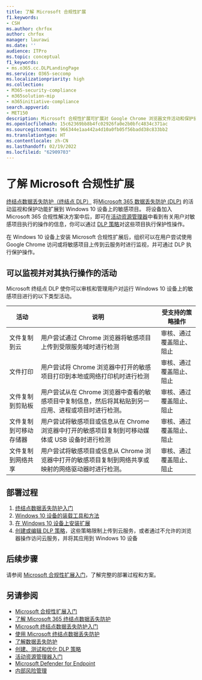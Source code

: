 ```yaml
---
title: 了解 Microsoft 合规性扩展
f1.keywords:
- CSH
ms.author: chrfox
author: chrfox
manager: laurawi
ms.date: ''
audience: ITPro
ms.topic: conceptual
f1_keywords:
- ms.o365.cc.DLPLandingPage
ms.service: O365-seccomp
ms.localizationpriority: high
ms.collection:
- M365-security-compliance
- m365solution-mip
- m365initiative-compliance
search.appverid:
- MET150
description: Microsoft 合规性扩展可扩展对 Google Chrome 浏览器文件活动和保护操作的监视和控制
ms.openlocfilehash: 15c62369bb8b4fc02926fa0e2b0bfc4834c371ac
ms.sourcegitcommit: 966344e1aa442a4d10a0fb05f56badd38c833bb2
ms.translationtype: HT
ms.contentlocale: zh-CN
ms.lasthandoff: 02/19/2022
ms.locfileid: "62909703"
---
```

# <a name="learn-about-the-microsoft-compliance-extension"></a>了解 Microsoft 合规性扩展

[终结点数据丢失防护（终结点 DLP）](endpoint-dlp-learn-about.md) 将[Microsoft 365 数据丢失防护 (DLP)](dlp-learn-about-dlp.md) 的活动监视和保护功能扩展到 Windows 10 设备上的敏感项目。 将设备加入 Microsoft 365 合规性解决方案中后，即可在[活动资源管理器](data-classification-activity-explorer.md)中看到有关用户对敏感项目执行的操作的信息，你可以通过 [DLP 策略](create-test-tune-dlp-policy.md)对这些项目执行保护性操作。

在 Windows 10 设备上安装 Microsoft 合规性扩展后，组织可以在用户尝试使用 Google Chrome 访问或将敏感项目上传到云服务时进行监视，并可通过 DLP 执行保护操作。  

## <a name="activities-you-can-monitor-and-take-action-on"></a>可以监视并对其执行操作的活动

Microsoft 终结点 DLP 使你可以审核和管理用户对运行 Windows 10 设备上的敏感项目进行的以下类型活动。

活动 |说明  | 受支持的策略操作|
|---------|---------|---------|
|文件复制到云  | 用户尝试通过 Chrome 浏览器将敏感项目上传到受限服务域时进行检测 |审核、通过覆盖阻止、阻止|
|文件打印  |用户尝试将 Chrome 浏览器中打开的敏感项目打印到本地或网络打印机时进行检测 |审核、通过覆盖阻止、阻止|
|文件复制到剪贴板 |用户尝试从在 Chrome 浏览器中查看的敏感项目中复制信息，然后将其粘贴到另一应用、进程或项目时进行检测。 |审核、通过覆盖阻止、阻止|
|文件复制到可移动存储器    | 用户尝试将敏感项目或信息从在 Chrome 浏览器中打开的敏感项目复制到可移动媒体或 USB 设备时进行检测 |审核、通过覆盖阻止、阻止|
|文件复制到网络共享  |用户尝试将敏感项目或信息从 Chrome 浏览器中打开的敏感项目复制到网络共享或映射的网络驱动器时进行检测。|审核、通过覆盖阻止、阻止 |

## <a name="deployment-process"></a>部署过程
1. [终结点数据丢失防护入门](endpoint-dlp-getting-started.md)
2. [Windows 10 设备的装载工具和方法](device-onboarding-overview.md)
3. [在 Windows 10 设备上安装扩展](dlp-chrome-get-started.md)
4. [创建或编辑 DLP 策略](create-test-tune-dlp-policy.md)，这些策略限制上传到云服务，或者通过不允许的浏览器操作访问云服务，并将其应用到 Windows 10 设备

## <a name="next-steps"></a>后续步骤

请参阅 [Microsoft 合规性扩展入门](dlp-chrome-get-started.md)，了解完整的部署过程和方案。

## <a name="see-also"></a>另请参阅

- [Microsoft 合规性扩展入门](dlp-chrome-get-started.md)
- [了解 Microsoft 365 终结点数据丢失防护](endpoint-dlp-learn-about.md)
- [Microsoft 终结点数据丢失防护入门](endpoint-dlp-getting-started.md)
- [使用 Microsoft 终结点数据丢失防护](endpoint-dlp-using.md)
- [了解数据丢失防护](dlp-learn-about-dlp.md)
- [创建、测试和优化 DLP 策略](create-test-tune-dlp-policy.md)
- [活动资源管理器入门](data-classification-activity-explorer.md)
- [Microsoft Defender for Endpoint](/windows/security/threat-protection/)
- [内部风险管理](insider-risk-management.md)
